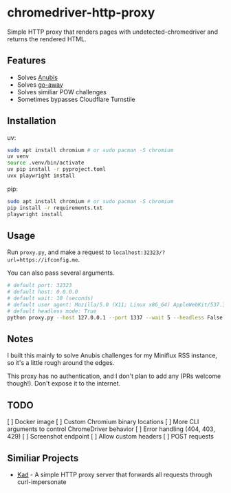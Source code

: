 # chromedriver-http-proxy

Simple HTTP proxy that renders pages with undetected-chromedriver and returns the rendered HTML.

## Features

- Solves [Anubis](https://anubis.techaro.lol/)
- Solves [go-away](https://git.gammaspectra.live/git/go-away)
- Solves similiar POW challenges
- Sometimes bypasses Cloudflare Turnstile

## Installation

uv: 

```sh
sudo apt install chromium # or sudo pacman -S chromium
uv venv
source .venv/bin/activate
uv pip install -r pyproject.toml
uvx playwright install
```

pip: 

```sh
sudo apt install chromium # or sudo pacman -S chromium
pip install -r requirements.txt
playwright install
```

## Usage

Run `proxy.py`, and make a request to `localhost:32323/?url=https://ifconfig.me`.

You can also pass several arguments.

```sh
# default port: 32323
# default host: 0.0.0.0
# default wait: 10 (seconds)
# default user agent: Mozilla/5.0 (X11; Linux x86_64) AppleWebKit/537.36 (KHTML, like Gecko) Chrome/138.0.0.0 Safari/537.36
# default headless mode: True
python proxy.py --host 127.0.0.1 --port 1337 --wait 5 --headless False --user-agent "Mozilla/5.0 (X11; U; SunOS sun4u; en-US; rv:1.0.1) Gecko/20020921 Netscape/7.0"
```

## Notes

I built this mainly to solve Anubis challenges for my Miniflux RSS instance, so it's a little rough around the edges.

This proxy has no authentication, and I don't plan to add any (PRs welcome though!). Don't expose it to the internet.  

## TODO

[ ] Docker image
[ ] Custom Chromium binary locations
[ ] More CLI arguments to control ChromeDriver behavior
[ ] Error handling (404, 403, 429)
[ ] Screenshot endpoint
[ ] Allow custom headers
[ ] POST requests

## Similiar Projects

- [Kad](https://github.com/AmanoTeam/Kad) -  A simple HTTP proxy server that forwards all requests through curl-impersonate 
